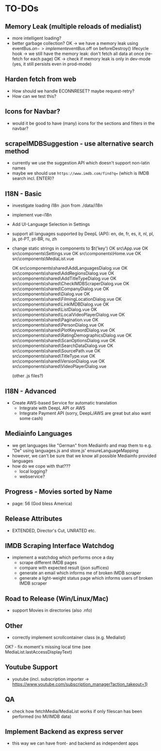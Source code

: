# TO-DOs

## Memory Leak (multiple reloads of medialist)

- more intelligent loading?
- better garbage collection?
OK -> we have a memory leak using eventBus.$on -> implement eventBus.$off on beforeDestroy() lifecycle hook
-> we still have the memory leak: don't fetch all data at once (re-fetch for each page)
OK -> check if memory leak is only in dev-mode (yes, it still persists even in prod-mode)

## Harden fetch from web
- How should we handle ECONNRESET? maybe request-retry?
- How can we test this?

## Icons for Navbar?
- would it be good to have (many) icons for the sections and filters in the navbar?

## scrapeIMDBSuggestion - use alternative search method

- currently we use the suggestion API which doesn't support non-latin names
- maybe we should use `https://www.imdb.com/find?q=` (which is IMDB search incl. ENTER)?

## I18N - Basic
- investigate loading i18n .json from ./data/i18n
- implement vue-i18n
- Add UI-Language Selection in Settings
- support all languages supported by DeepL (API):
    en, de, fr, es, it, nl, pl, ja, pt-PT, pt-BR, ru, zh
- change static strings in components to $t('key')
    OK src\App.vue
    OK src\components\Settings.vue
    OK src\components\Home.vue
    OK src\components\MediaList.vue

    OK src\components\shared\AddLanguagesDialog.vue
    OK src\components\shared\AddRegionsDialog.vue
    OK src\components\shared\AddTitleTypeDialog.vue
    OK src\components\shared\CheckIMDBScraperDialog.vue
    OK src\components\shared\CompanyDialog.vue
    OK src\components\shared\Dialog.vue
    OK src\components\shared\FilmingLocationDialog.vue
    OK src\components\shared\LinkIMDBDialog.vue
    OK src\components\shared\ListDialog.vue
    OK src\components\shared\LocalVideoPlayerDialog.vue
    OK src\components\shared\Pagination.vue
    OK src\components\shared\PersonDialog.vue
    OK src\components\shared\PlotKeywordDialog.vue
    OK src\components\shared\RatingDemographicsDialog.vue
    OK src\components\shared\ScanOptionsDialog.vue
    OK src\components\shared\SearchDataDialog.vue
    OK src\components\shared\SourcePath.vue
    OK src\components\shared\TitleType.vue
    OK src\components\shared\VersionDialog.vue
    OK src\components\shared\VideoPlayerDialog.vue

    (other .js files?)

## I18N - Advanced
- Create AWS-based Service for automatic translation
  - Integrate with DeepL API or AWS
  - Integrate Payment API (sorry, DeepL/AWS are great but also want some cash)

## Mediainfo Languages

- we get languages like "German" from Mediainfo and map them to e.g. "De" using languages.js and store.js' ensureLanguageMapping
- however, we can't be sure that we know all possible Mediainfo provided languages
- how do we cope with that???
  - local logging?
  - webservice?

## Progress - Movies sorted by Name

- page: 56 (God bless America)

## Release Attributes

- EXTENDED, Director's Cut, UNRATED etc.

## IMDB Scraping Interface Watchdog

- implement a watchdog which performs once a day
  - scrape different IMDB pages
  - compare with expected result (json suffices)
  - generate an email which informs me of broken IMDB scraper
  - generate a light-weight status page which informs users of broken IMDB scraper

## Road to Release (Win/Linux/Mac)

- support Movies in directories (also .nfo)

## Other

- correctly implement scrollcontainer class (e.g. Medialist)

OK? - fix moment's missing local time (see MediaList.lastAccessDisplayText)

## Youtube Support

- youtube (incl. subscription importer -> <https://www.youtube.com/subscription_manager?action_takeout=1)>

## QA

- check how fetchMedia/MediaList works if only filescan has been performed (no MI/IMDB data)

## Implement Backend as express server

- this way we can have front- and backend as independent apps

